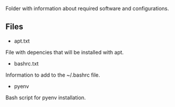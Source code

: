 Folder with information about required software and configurations.

## Files

- apt.txt

File with depencies that will be installed with apt.

- bashrc.txt

Information to add to the ~/.bashrc file.

- pyenv

Bash script for pyenv installation.
